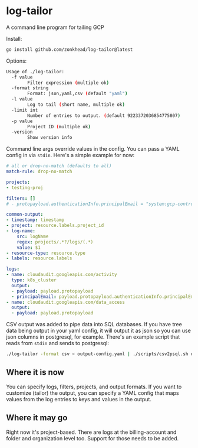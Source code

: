 # log-tailor

A command line program for tailing GCP

Install:

```bash
go install github.com/zonkhead/log-tailor@latest
```

Options:

```bash
Usage of ./log-tailor:
  -f value
    	Filter expression (multiple ok)
  -format string
    	Format: json,yaml,csv (default "yaml")
  -l value
    	Log to tail (short name, multiple ok)
  -limit int
    	Number of entries to output. (default 9223372036854775807)
  -p value
    	Project ID (multiple ok)
  -version
    	Show version info
```

Command line args override values in the config. You can pass a YAML config in via `stdin`. Here's a simple example for now:

```yaml
# all or drop-no-match (defaults to all)
match-rule: drop-no-match

projects:
- testing-proj

filters: []
# - protopayload.authenticationInfo.principalEmail = "system:gcp-controller-manager"

common-output:
- timestamp: timestamp
- project: resource.labels.project_id
- log-name:
    src: logName
    regex: projects/.*?/logs/(.*)
    value: $1
- resource-type: resource.type
- labels: resource.labels

logs:
- name: cloudaudit.googleapis.com/activity
  type: k8s_cluster
  output:
  - payload: payload.protopayload
  - principalEmail: payload.protopayload.authenticationInfo.principalEmail
- name: cloudaudit.googleapis.com/data_access
  output:
  - payload: payload.protopayload
```

CSV output was added to pipe data into SQL databases. If you have tree data being output in your yaml config, it will output it as json so you can use json columns in postgresql, for example. There's an example script that reads from `stdin` and sends to postgresql:

```bash
./log-tailor -format csv < output-config.yaml | ./scripts/csv2psql.sh user_name db_name table_name
```
## Where it is now

You can specify logs, filters, projects, and output formats. If you want to customize (tailor) the output, you can specify a YAML config that maps values from the log entries to keys and values in the output.

## Where it may go

Right now it's project-based. There are logs at the billing-account and folder and organization level too. Support for those needs to be added.

